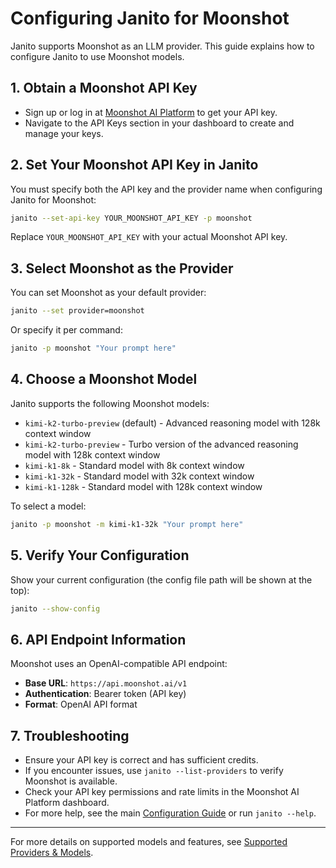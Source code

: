# Configuring Janito for Moonshot

Janito supports Moonshot as an LLM provider. This guide explains how to configure Janito to use Moonshot models.

## 1. Obtain a Moonshot API Key

- Sign up or log in at [Moonshot AI Platform](https://platform.moonshot.ai) to get your API key.
- Navigate to the API Keys section in your dashboard to create and manage your keys.

## 2. Set Your Moonshot API Key in Janito

You must specify both the API key and the provider name when configuring Janito for Moonshot:

```bash
janito --set-api-key YOUR_MOONSHOT_API_KEY -p moonshot
```

Replace `YOUR_MOONSHOT_API_KEY` with your actual Moonshot API key.

## 3. Select Moonshot as the Provider

You can set Moonshot as your default provider:

```bash
janito --set provider=moonshot
```

Or specify it per command:

```bash
janito -p moonshot "Your prompt here"
```

## 4. Choose a Moonshot Model

Janito supports the following Moonshot models:

- `kimi-k2-turbo-preview` (default) - Advanced reasoning model with 128k context window
- `kimi-k2-turbo-preview` - Turbo version of the advanced reasoning model with 128k context window
- `kimi-k1-8k` - Standard model with 8k context window
- `kimi-k1-32k` - Standard model with 32k context window
- `kimi-k1-128k` - Standard model with 128k context window

To select a model:

```bash
janito -p moonshot -m kimi-k1-32k "Your prompt here"
```

## 5. Verify Your Configuration

Show your current configuration (the config file path will be shown at the top):

```bash
janito --show-config
```

## 6. API Endpoint Information

Moonshot uses an OpenAI-compatible API endpoint:

- **Base URL**: `https://api.moonshot.ai/v1`
- **Authentication**: Bearer token (API key)
- **Format**: OpenAI API format

## 7. Troubleshooting

- Ensure your API key is correct and has sufficient credits.
- If you encounter issues, use `janito --list-providers` to verify Moonshot is available.
- Check your API key permissions and rate limits in the Moonshot AI Platform dashboard.
- For more help, see the main [Configuration Guide](guides/configuration.md) or run `janito --help`.

---

For more details on supported models and features, see [Supported Providers & Models](supported-providers-models.md).